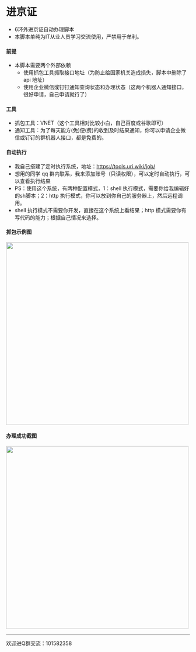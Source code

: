 # 进京证
- 6环外进京证自动办理脚本
- 本脚本单纯为IT从业人员学习交流使用，严禁用于牟利。

#### 前提
- 本脚本需要两个外部依赖
  - 使用抓包工具抓取接口地址（为防止给国家机关造成损失，脚本中删除了 api 地址）
  - 使用企业微信或钉钉通知查询状态和办理状态（这两个机器人通知接口，很好申请，自己申请就行了）

#### 工具
- 抓包工具：VNET（这个工具相对比较小白，自己百度或谷歌即可）
- 通知工具：为了每天能方(免)便(费)的收到及时结果通知，你可以申请企业微信或钉钉的群机器人接口，都是免费的。

#### 自动执行
- 我自己搭建了定时执行系统，地址：https://tools.uri.wiki/job/
- 想用的同学 qq 群内联系，我来添加账号（只读权限），可以定时自动执行，可以查看执行结果
- PS：使用这个系统，有两种配置模式，1：shell 执行模式，需要你给我编辑好的sh脚本；2：http 执行模式，你可以放到你自己的服务器上，然后远程调用。
- shell 执行模式不需要你开发，直接在这个系统上看结果；http 模式需要你有写代码的能力；根据自己情况来选择。

#### 抓包示例图
<img src="https://user-images.githubusercontent.com/12424760/177174535-c1cd0b16-a0d6-42e1-9638-db32277f5e49.jpeg" height="500px"/>

#### 办理成功截图
<img src="https://user-images.githubusercontent.com/12424760/177170494-e2f05493-224f-4030-ba14-1376323c269f.png" height="500px"/>

---
欢迎进Q群交流：101582358
